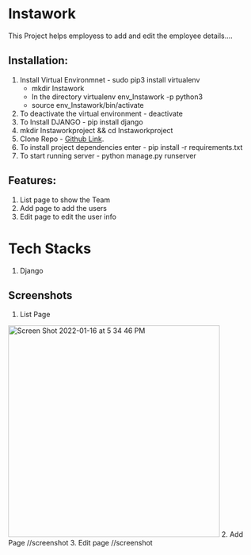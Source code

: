 # Instawork

This Project helps employess to add and edit the employee details....

## Installation:
1. Install Virtual Environmnet - sudo pip3 install virtualenv
    - mkdir Instawork
    - In the directory virtualenv env_Instawork -p python3 
    - source env_Instawork/bin/activate
2. To deactivate the virtual environment  - deactivate
3. To Install DJANGO -  pip install django
4. mkdir Instaworkproject && cd Instaworkproject
5. Clone Repo -  [Github Link](https://github.com/naveen4yalla/Instawork).
6. To install project dependencies enter  - pip install -r requirements.txt
7. To start running server - python manage.py runserver

## Features:
1) List page to show the Team
2) Add page to add the users 
3) Edit page to edit the user info 


# Tech Stacks
1.  Django

##  Screenshots
1. List Page 
<img width="427" alt="Screen Shot 2022-01-16 at 5 34 46 PM" src="https://user-images.githubusercontent.com/45757384/149688034-6e5b16da-467b-4aff-9270-c3311deaeb5a.png">
2. Add Page //screenshot
3. Edit page //screenshot
